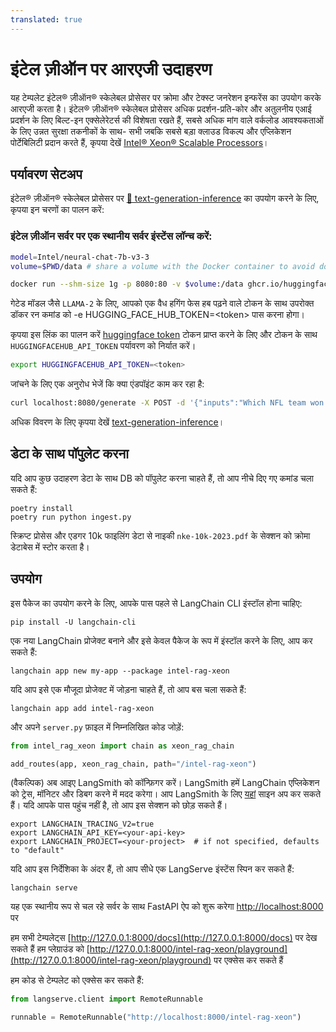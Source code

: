 ```yaml
---
translated: true
---
```


# इंटेल ज़ीऑन पर आरएजी उदाहरण

यह टेम्पलेट इंटेल® ज़ीऑन® स्केलेबल प्रोसेसर पर क्रोमा और टेक्स्ट जनरेशन इन्फरेंस का उपयोग करके आरएजी करता है।
इंटेल® ज़ीऑन® स्केलेबल प्रोसेसर अधिक प्रदर्शन-प्रति-कोर और अतुलनीय एआई प्रदर्शन के लिए बिल्ट-इन एक्सेलेरेटर्स की विशेषता रखते हैं, सबसे अधिक मांग वाले वर्कलोड आवश्यकताओं के लिए उन्नत सुरक्षा तकनीकों के साथ- सभी जबकि सबसे बड़ा क्लाउड विकल्प और एप्लिकेशन पोर्टेबिलिटी प्रदान करते हैं, कृपया देखें [Intel® Xeon® Scalable Processors](https://www.intel.com/content/www/us/en/products/details/processors/xeon/scalable.html)।

## पर्यावरण सेटअप

इंटेल® ज़ीऑन® स्केलेबल प्रोसेसर पर [🤗 text-generation-inference](https://github.com/huggingface/text-generation-inference) का उपयोग करने के लिए, कृपया इन चरणों का पालन करें:

### इंटेल ज़ीऑन सर्वर पर एक स्थानीय सर्वर इंस्टेंस लॉन्च करें:

```bash
model=Intel/neural-chat-7b-v3-3
volume=$PWD/data # share a volume with the Docker container to avoid downloading weights every run

docker run --shm-size 1g -p 8080:80 -v $volume:/data ghcr.io/huggingface/text-generation-inference:1.4 --model-id $model
```

गेटेड मॉडल जैसे `LLAMA-2` के लिए, आपको एक वैध हगिंग फेस हब पढ़ने वाले टोकन के साथ उपरोक्त डॉकर रन कमांड को -e HUGGING_FACE_HUB_TOKEN=\<token\> पास करना होगा।

कृपया इस लिंक का पालन करें [huggingface token](https://huggingface.co/docs/hub/security-tokens) टोकन प्राप्त करने के लिए और टोकन के साथ `HUGGINGFACEHUB_API_TOKEN` पर्यावरण को निर्यात करें।

```bash
export HUGGINGFACEHUB_API_TOKEN=<token>
```

जांचने के लिए एक अनुरोध भेजें कि क्या एंडपॉइंट काम कर रहा है:

```bash
curl localhost:8080/generate -X POST -d '{"inputs":"Which NFL team won the Super Bowl in the 2010 season?","parameters":{"max_new_tokens":128, "do_sample": true}}'   -H 'Content-Type: application/json'
```

अधिक विवरण के लिए कृपया देखें [text-generation-inference](https://github.com/huggingface/text-generation-inference)।

## डेटा के साथ पॉपुलेट करना

यदि आप कुछ उदाहरण डेटा के साथ DB को पॉपुलेट करना चाहते हैं, तो आप नीचे दिए गए कमांड चला सकते हैं:

```shell
poetry install
poetry run python ingest.py
```

स्क्रिप्ट प्रोसेस और एडगर 10k फाइलिंग डेटा से नाइकी `nke-10k-2023.pdf` के सेक्शन को क्रोमा डेटाबेस में स्टोर करता है।

## उपयोग

इस पैकेज का उपयोग करने के लिए, आपके पास पहले से LangChain CLI इंस्टॉल होना चाहिए:

```shell
pip install -U langchain-cli
```

एक नया LangChain प्रोजेक्ट बनाने और इसे केवल पैकेज के रूप में इंस्टॉल करने के लिए, आप कर सकते हैं:

```shell
langchain app new my-app --package intel-rag-xeon
```

यदि आप इसे एक मौजूदा प्रोजेक्ट में जोड़ना चाहते हैं, तो आप बस चला सकते हैं:

```shell
langchain app add intel-rag-xeon
```

और अपने `server.py` फ़ाइल में निम्नलिखित कोड जोड़ें:

```python
from intel_rag_xeon import chain as xeon_rag_chain

add_routes(app, xeon_rag_chain, path="/intel-rag-xeon")
```

(वैकल्पिक) अब आइए LangSmith को कॉन्फ़िगर करें। LangSmith हमें LangChain एप्लिकेशन को ट्रेस, मॉनिटर और डिबग करने में मदद करेगा। आप LangSmith के लिए [यहां](https://smith.langchain.com/) साइन अप कर सकते हैं। यदि आपके पास पहुंच नहीं है, तो आप इस सेक्शन को छोड़ सकते हैं।

```shell
export LANGCHAIN_TRACING_V2=true
export LANGCHAIN_API_KEY=<your-api-key>
export LANGCHAIN_PROJECT=<your-project>  # if not specified, defaults to "default"
```

यदि आप इस निर्देशिका के अंदर हैं, तो आप सीधे एक LangServe इंस्टेंस स्पिन कर सकते हैं:

```shell
langchain serve
```

यह एक स्थानीय रूप से चल रहे सर्वर के साथ FastAPI ऐप को शुरू करेगा
[http://localhost:8000](http://localhost:8000) पर

हम सभी टेम्पलेट्स [http://127.0.0.1:8000/docs](http://127.0.0.1:8000/docs) पर देख सकते हैं
हम प्लेग्राउंड को [http://127.0.0.1:8000/intel-rag-xeon/playground](http://127.0.0.1:8000/intel-rag-xeon/playground) पर एक्सेस कर सकते हैं

हम कोड से टेम्पलेट को एक्सेस कर सकते हैं:

```python
from langserve.client import RemoteRunnable

runnable = RemoteRunnable("http://localhost:8000/intel-rag-xeon")
```
